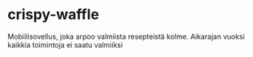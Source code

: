 # crispy-waffle
Mobiilisovellus, joka arpoo valmiista resepteistä kolme. Aikarajan vuoksi kaikkia toimintoja ei saatu valmiiksi
